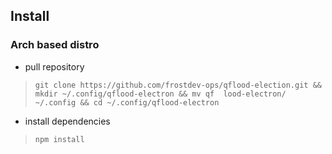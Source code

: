 ## Install

### Arch based distro
- pull repository 
>```git clone https://github.com/frostdev-ops/qflood-election.git && mkdir ~/.config/qflood-electron && mv qf  lood-electron/ ~/.config && cd ~/.config/qflood-electron```
-  install dependencies 
>```npm install```